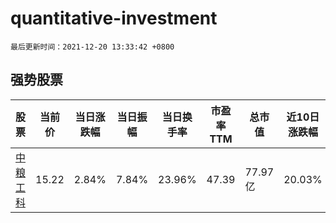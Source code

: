 # quantitative-investment

`最后更新时间：2021-12-20 13:33:42 +0800`

## 强势股票

|股票|当前价|当日涨跌幅|当日振幅|当日换手率|市盈率TTM|总市值|近10日涨跌幅|
|----|----|----|----|----|----|----|----|
|[中粮工科](https://xueqiu.com/S/SZ301058)|15.22|2.84%|7.84%|23.96%|47.39|77.97亿|20.03%|
